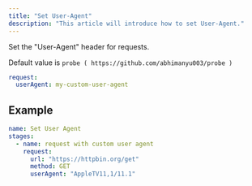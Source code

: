 ```yaml
---
title: "Set User-Agent"
description: "This article will introduce how to set User-Agent."
---
```


Set the "User-Agent" header for requests.

Default value is `probe ( https://github.com/abhimanyu003/probe )`

```yaml
request:
  userAgent: my-custom-user-agent
```

## Example

```yaml
name: Set User Agent
stages:
  - name: request with custom user agent
    request:
      url: "https://httpbin.org/get"
      method: GET
      userAgent: "AppleTV11,1/11.1"
```
